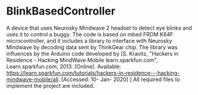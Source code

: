 # BlinkBasedController
A device that uses Neurosky Mindwave 2 headset to detect eye blinks and uses it to control a buggy. 
The code is based on mbed FRDM K64F microcontroller, and it includes a library to interface with Neurosky Mindwave by decoding data sent by ThinkGear chip. 
The library was influences by the Arduino code developed by [S. Kravitz, "Hackers in Residence - Hacking MindWave Mobile learn.sparkfun.com", Learn.sparkfun.com, 2013. [Online]. Available:
https://learn.sparkfun.com/tutorials/hackers-in-residence---hacking-mindwave-mobile/all. [Accessed: 10- Jan- 2020] ]
All required files to implement the project are included.
